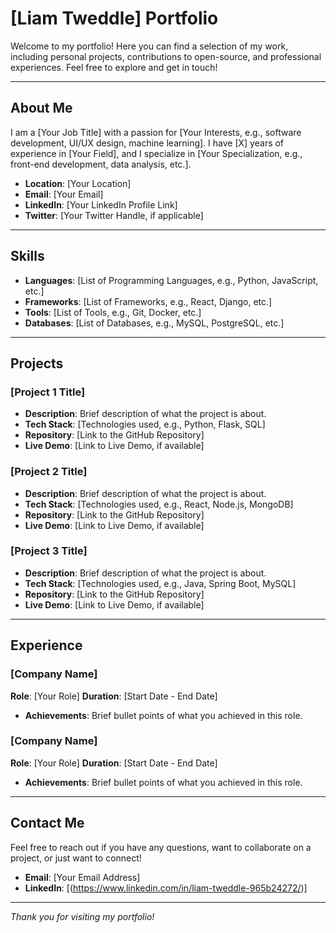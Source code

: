 # [Liam Tweddle] Portfolio

Welcome to my portfolio! Here you can find a selection of my work, including personal projects, contributions to open-source, and professional experiences. Feel free to explore and get in touch!

---

## About Me
I am a [Your Job Title] with a passion for [Your Interests, e.g., software development, UI/UX design, machine learning]. I have [X] years of experience in [Your Field], and I specialize in [Your Specialization, e.g., front-end development, data analysis, etc.].

- **Location**: [Your Location]
- **Email**: [Your Email]
- **LinkedIn**: [Your LinkedIn Profile Link]
- **Twitter**: [Your Twitter Handle, if applicable]

---

## Skills

- **Languages**: [List of Programming Languages, e.g., Python, JavaScript, etc.]
- **Frameworks**: [List of Frameworks, e.g., React, Django, etc.]
- **Tools**: [List of Tools, e.g., Git, Docker, etc.]
- **Databases**: [List of Databases, e.g., MySQL, PostgreSQL, etc.]

---

## Projects

### [Project 1 Title]
- **Description**: Brief description of what the project is about.
- **Tech Stack**: [Technologies used, e.g., Python, Flask, SQL]
- **Repository**: [Link to the GitHub Repository]
- **Live Demo**: [Link to Live Demo, if available]

### [Project 2 Title]
- **Description**: Brief description of what the project is about.
- **Tech Stack**: [Technologies used, e.g., React, Node.js, MongoDB]
- **Repository**: [Link to the GitHub Repository]
- **Live Demo**: [Link to Live Demo, if available]

### [Project 3 Title]
- **Description**: Brief description of what the project is about.
- **Tech Stack**: [Technologies used, e.g., Java, Spring Boot, MySQL]
- **Repository**: [Link to the GitHub Repository]
- **Live Demo**: [Link to Live Demo, if available]

---

## Experience

### [Company Name]
**Role**: [Your Role]
**Duration**: [Start Date - End Date]
- **Achievements**: Brief bullet points of what you achieved in this role.

### [Company Name]
**Role**: [Your Role]
**Duration**: [Start Date - End Date]
- **Achievements**: Brief bullet points of what you achieved in this role.

---

## Contact Me

Feel free to reach out if you have any questions, want to collaborate on a project, or just want to connect!

- **Email**: [Your Email Address]
- **LinkedIn**: [(https://www.linkedin.com/in/liam-tweddle-965b24272/)]

---

_Thank you for visiting my portfolio!_
